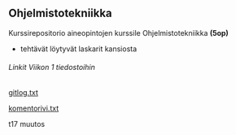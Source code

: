 ## Ohjelmistotekniikka
Kurssirepositorio aineopintojen kurssile Ohjelmistotekniikka **(5op)**
- tehtävät löytyvät laskarit kansiosta

###### Linkit Viikon 1 tiedostoihin
[gitlog.txt](https://github.com/oskari83/ot-harjoitustyo/blob/master/laskarit/viikko1/gitlog.txt)

[komentorivi.txt](https://github.com/oskari83/ot-harjoitustyo/blob/master/laskarit/viikko1/komentorivi.txt)


t17 muutos

